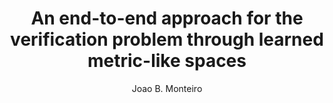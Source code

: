 ---
paperId: 36
author: Joao B. Monteiro
publicationauthor: Monteiro, J. B.
title: An end-to-end approach for the verification problem through learned metric-like spaces
pdf: Oral_Monteiro_Joao.pdf
poster: --
alt: --
type: Oral
topic: Machine Learning
link: https://research.latinxinai.org/papers/neurips/2019/pdf/Oral_Monteiro_Joao.pdf
conference: neurips
year: 2019
tags: neurips-2019-op
location: Vancouver, Canada
---